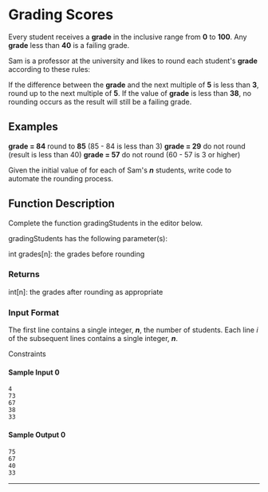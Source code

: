 # Grading Scores

Every student receives a **grade** in the inclusive range from **0** to **100**.
Any **grade** less than **40** is a failing grade.

Sam is a professor at the university and likes to round each student's **grade** according to these rules:

If the difference between the **grade** and the next multiple of **5** is less than **3**, round up to the next multiple of **5**.
If the value of **grade** is less than **38**, no rounding occurs as the result will still be a failing grade.

## Examples

**grade = 84** round to **85** (85 - 84 is less than 3)
**grade = 29** do not round (result is less than 40)
**grade = 57** do not round (60 - 57 is 3 or higher)

Given the initial value of for each of Sam's **_n_** students, write code to automate the rounding process.

## Function Description

Complete the function gradingStudents in the editor below.

gradingStudents has the following parameter(s):

int grades[n]: the grades before rounding

### Returns

int[n]: the grades after rounding as appropriate

### Input Format

The first line contains a single integer, **_n_**, the number of students.
Each line _i_ of the subsequent lines contains a single integer, **_n_**.

Constraints

#### Sample Input 0

```text
4
73
67
38
33
```

#### Sample Output 0

```text
75
67
40
33
```

---
